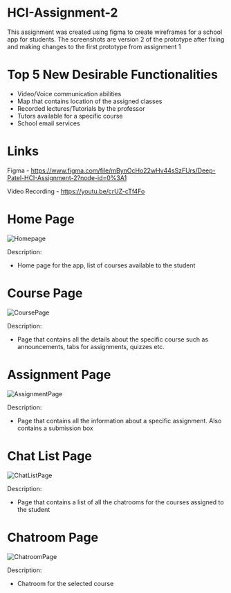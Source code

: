 # HCI-Assignment-2
This assignment was created using figma to create wireframes for a school app for students. The screenshots are version 2 of the prototype after fixing and making changes to the first prototype from assignment 1

# Top 5 New Desirable Functionalities
- Video/Voice communication abilities
- Map that contains location of the assigned classes
- Recorded lectures/Tutorials by the professor
- Tutors available for a specific course
- School email services

# Links
Figma - https://www.figma.com/file/mBynOcHo22wHv44sSzFUrs/Deep-Patel-HCI-Assignment-2?node-id=0%3A1

Video Recording - https://youtu.be/crUZ-cTf4Fo

# Home Page
![Homepage](https://user-images.githubusercontent.com/55398707/155912086-5bb0313e-878b-4900-9fa1-b18c469d13e8.png)

Description:
 - Home page for the app, list of courses available to the student

# Course Page
![CoursePage](https://user-images.githubusercontent.com/55398707/155912132-078ad633-0d2b-4e5d-890a-145aed88db5a.png)

Description:
 - Page that contains all the details about the specific course such as announcements, tabs for assignments, quizzes etc.

# Assignment Page
![AssignmentPage](https://user-images.githubusercontent.com/55398707/155912155-1c338cdc-5035-44e2-9d6f-b623f8509a80.png)

Description:
 - Page that contains all the information about a specific assignment. Also contains a submission box


# Chat List Page
![ChatListPage](https://user-images.githubusercontent.com/55398707/155912203-ed34b681-bbb2-4956-9d9d-bd65263e1bc1.png)

Description:
 - Page that contains a list of all the chatrooms for the courses assigned to the student


# Chatroom Page
![ChatroomPage](https://user-images.githubusercontent.com/55398707/155912220-724b3da8-9ac2-4012-b152-48d50ef29156.png)

Description:
 - Chatroom for the selected course



